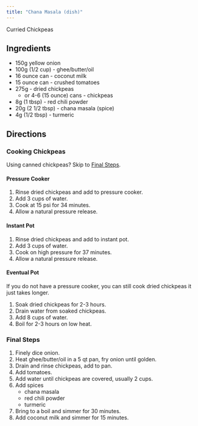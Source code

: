 ```yaml
---
title: "Chana Masala (dish)"
---
```


Curried Chickpeas

## Ingredients

* 150g yellow onion
* 100g (1/2 cup) - ghee/butter/oil
* 16 ounce can - coconut milk
* 15 ounce can - crushed tomatoes
* 275g - dried chickpeas
  * or 4-6 (15 ounce) cans - chickpeas
* 8g (1 tbsp) - red chili powder
* 20g (2 1/2 tbsp) - chana masala (spice)
* 4g (1/2 tbsp) - turmeric

## Directions

### Cooking Chickpeas

Using canned chickpeas? Skip to [Final Steps](#final-steps).

#### Pressure Cooker

1. Rinse dried chickpeas and add to pressure cooker.
1. Add 3 cups of water.
1. Cook at 15 psi for 34 minutes.
1. Allow a natural pressure release.

#### Instant Pot

1. Rinse dried chickpeas and add to instant pot.
1. Add 3 cups of water.
1. Cook on high pressure for 37 minutes.
1. Allow a natural pressure release.

#### Eventual Pot

If you do not have a pressure cooker, you can still cook dried chickpeas it just takes longer.

1. Soak dried chickpeas for 2-3 hours.
1. Drain water from soaked chickpeas.
1. Add 8 cups of water.
1. Boil for 2-3 hours on low heat.

### Final Steps

1. Finely dice onion.
1. Heat ghee/butter/oil in a 5 qt pan, fry onion until golden.
1. Drain and rinse chickpeas, add to pan.
1. Add tomatoes.
1. Add water until chickpeas are covered, usually 2 cups.
1. Add spices
   * chana masala
   * red chili powder
   * turmeric
1. Bring to a boil and simmer for 30 minutes.
1. Add coconut milk and simmer for 15 minutes.
